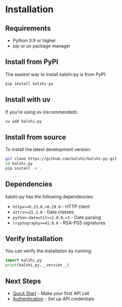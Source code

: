 # Installation

## Requirements

- Python 3.9 or higher
- pip or uv package manager

## Install from PyPI

The easiest way to install kalshi-py is from PyPI:

```bash
pip install kalshi-py
```

## Install with uv

If you're using uv (recommended):

```bash
uv add kalshi-py
```

## Install from source

To install the latest development version:

```bash
git clone https://github.com/kalshi/kalshi-py.git
cd kalshi-py
pip install -e .
```

## Dependencies

kalshi-py has the following dependencies:

- `httpx>=0.23.0,<0.29.0` - HTTP client
- `attrs>=22.2.0` - Data classes
- `python-dateutil>=2.8.0,<3` - Date parsing
- `cryptography>=41.0.0` - RSA-PSS signatures

## Verify Installation

You can verify the installation by running:

```python
import kalshi_py
print(kalshi_py.__version__)
```

## Next Steps

- [Quick Start](quickstart.md) - Make your first API call
- [Authentication](authentication.md) - Set up API credentials
